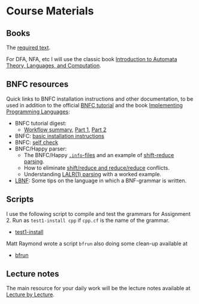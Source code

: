 # Course Materials

## Books

The [required text](required-text.md).

For DFA, NFA, etc I will use the classic book [Introduction to Automata Theory, Languages, and Computation](https://mcdtu.files.wordpress.com/2017/03/introduction-to-automata-theory.pdf).
## BNFC resources

Quick links to BNFC installation instructions and other documentation, to be used in addition to the official [BNFC tutorial](http://bnfc.digitalgrammars.com/tutorial/bnfc-tutorial.html) and the  book [Implementing Programming Languages](http://www.grammaticalframework.org/ipl-book/):

- BNFC tutorial digest:
  - [Workflow summary](bnfcs-workflow-summary.md), [Part 1](bnfc-tutorial-short.md), [Part 2](bnfc-tutorial-C--.md)
- BNFC: [basic installation instructions](https://github.com/alexhkurz/compiler-construction-2020/blob/master/BNFC-installation.md)
- BNFC: [self check](https://github.com/alexhkurz/compiler-construction-2020/blob/master/BNFC-example.md)
- BNFC/Happy parser:
  - The BNFC/Happy [`.info`-files](https://hackmd.io/@alexhkurz/rk5PsF2EI#The-info-file-of-a-Happy-parser) and an example of [shift-reduce parsing](https://hackmd.io/@alexhkurz/rk5PsF2EI).
  - How to eliminate [shift/reduce and reduce/reduce](https://hackmd.io/@alexhkurz/SJx6T5R48) conflicts.
  - Understanding [LALR(1) parsing](https://hackmd.io/@alexhkurz/SJ4sbGyrU) with a worked example.
- [LBNF](https://hackmd.io/@alexhkurz/rkYR4-VH8): Some tips on the language in which a BNF-grammar is written.

## Scripts

I use the following script to compile and test the grammars for Assignment 2. Run as `test1-install cpp` if `cpp.cf` is the name of the grammar.

- [test1-install](https://github.com/alexhkurz/compiler-construction-2020/blob/master/Sources/Scripts/test1-install)

Matt Raymond wrote a script `bfrun` also doing some clean-up available at

- [bfrun](https://github.com/m4ttr4ymond/bfrun/blob/master/bfrun)

## Lecture notes

The main resource for your daily work will be the lecture notes available at [Lecture by Lecture](lecture-by-lecture.md).